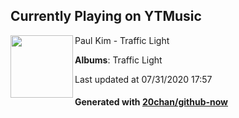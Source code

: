 ## Currently Playing on YTMusic

[<img align="left" width="100" src="https://lh3.googleusercontent.com/W30d5TTOUK89--gXIZZM7leiNhKA_YsArEXHCdUzrJl5hYeKtPkmGC-V6biDPwiQLA8CZACz5WlVfPHN">](https://music.youtube.com/channel/UC959d12wXE5b5K7quFdRnVQ)

Paul Kim - Traffic Light

**Albums**: Traffic Light

Last updated at 07/31/2020 17:57

#### Generated with [20chan/github-now](https://github.com/20chan/github-now)


<!--
**20chan/20chan** is a ✨ _special_ ✨ repository because its `README.md` (this file) appears on your GitHub profile.

Here are some ideas to get you started:

- 🔭 I’m currently working on ...
- 🌱 I’m currently learning ...
- 👯 I’m looking to collaborate on ...
- 🤔 I’m looking for help with ...
- 💬 Ask me about ...
- 📫 How to reach me: ...
- 😄 Pronouns: ...
- ⚡ Fun fact: ...
-->
